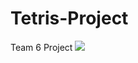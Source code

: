 # Tetris-Project
Team 6 Project
<img src="https://img.shields.io/badge/Python-#3776AB?style=for-the-badge&logo=Python&logoColor=black">

